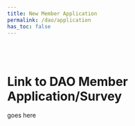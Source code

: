 ```yaml
---
title: New Member Application
permalink: /dao/application
has_toc: false
---
```





<br> <br>


# Link to DAO Member Application/Survey 
goes here
